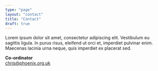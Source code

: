 ```yaml
---
type: "page"
layout: "contact"
title: "Contact"
draft: true
---
```


Lorem ipsum dolor sit amet, consectetur adipiscing elit. Vestibulum eu sagittis ligula. In purus risus, eleifend ut orci et, imperdiet pulvinar enim. Maecenas lacinia urna neque, quis imperdiet ex placerat sed.

**Co-ordinator**
<br>
<chris@phoenix.org.uk>

